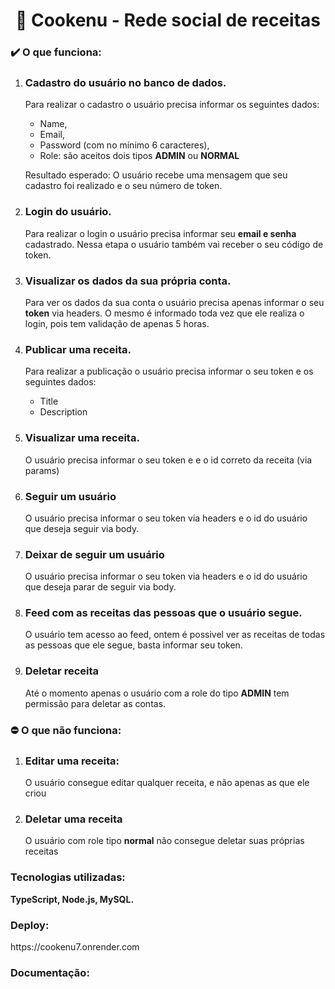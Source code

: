 <h1 align="center">🥘 Cookenu - Rede social de receitas </h1>

<h3>✔️ O que funciona:</h3>
<ol>
    <li>
        <h3><strong> Cadastro do usuário no banco de dados.</strong></h3>
    </li>
    <p>Para realizar o cadastro o usuário precisa informar os seguintes dados:</p>
    <ul>
        <li>Name,</li>
        <li>Email,</li>
        <li>Password (com no mínimo 6 caracteres),</li>
        <li>Role: são aceitos dois tipos <strong>ADMIN</strong> ou <strong>NORMAL</strong> </li>
    </ul>
    <p> Resultado esperado: O usuário recebe uma mensagem que seu cadastro foi realizado e o seu número de token.</p>
    <li>
        <h3><strong> Login do usuário.</strong></h3>
    </li>
    <p> Para realizar o login o usuário precisa informar seu <strong>email e senha</strong> cadastrado. Nessa etapa o usuário também vai receber o seu código de token.
    </p>
    <li>
        <h3><strong> Visualizar os dados da sua própria conta.</strong></h3>
    </li>
    <p>Para ver os dados da sua conta o usuário precisa apenas informar o seu <strong>token</strong> via headers. O mesmo é informado toda vez que ele realiza o login, pois tem validação de apenas 5 horas.</p>
    <li>
        <h3><strong> Publicar uma receita.</strong></h3>
    </li>
    <p>Para realizar a publicação o usuário precisa informar o seu token e os seguintes dados:</p>
    <ul>
        <li>Title</li>
        <li>Description</li>
    </ul>
    <li>
        <h3><strong> Visualizar uma receita.</strong></h3>
    </li>
    <p>O usuário precisa informar o seu token e e o id correto da receita (via params)</p>
    <li>
        <h3><strong> Seguir um usuário</strong></h3>
    </li>
    <p>O usuário precisa informar o seu token via headers e o id do usuário que deseja seguir via body.</p>
    <li>
        <h3><strong> Deixar de seguir um usuário</strong></h3>
    </li>
    <p>O usuário precisa informar o seu token via headers e o id do usuário que deseja parar de seguir via body.</p>
    <li>
        <h3><strong> Feed com as receitas das pessoas que o usuário segue.</strong></h3>
    </li>
    <p> O usuário tem acesso ao feed, ontem é possivel ver as receitas de todas as pessoas que ele segue, basta informar seu token.</p>
    <li>
        <h3><strong> Deletar receita</strong></h3>
    </li>
    <p> Até o momento apenas o usuário com a role do tipo <strong>ADMIN</strong> tem permissão para deletar as contas.</p>
</ol>

<h3> ⛔ O que não funciona:</h3>

<ol>
    <li>
        <h3> <strong>Editar uma receita: </strong></h3>
        <p>O usuário consegue editar qualquer receita, e não apenas as que ele criou </p>
    </li>
    <li>
        <h3><strong>Deletar uma receita</strong></h3>
        <p>O usuário com role tipo <strong>normal</strong> não consegue deletar suas próprias receitas</p>
    </li>
</ol>

<h3> Tecnologias utilizadas:</h3>
<strong>TypeScript, Node.js, MySQL.</strong>

<h3> Deploy:</h3> <p>https://cookenu7.onrender.com</p>

<h3> Documentação:</h3>
